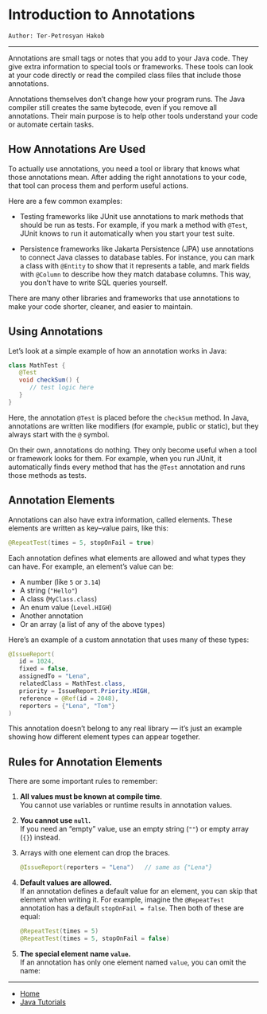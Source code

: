 # Introduction to Annotations

```
Author: Ter-Petrosyan Hakob
```

---

Annotations are small tags or notes that you add to your Java code. They give extra information to special tools or frameworks. 
These tools can look at your code directly or read the compiled class files that include those annotations.

Annotations themselves don’t change how your program runs. The Java compiler still creates the same bytecode, even if you remove all annotations.
Their main purpose is to help other tools understand your code or automate certain tasks.

## How Annotations Are Used

To actually use annotations, you need a tool or library that knows what those annotations mean. 
After adding the right annotations to your code, that tool can process them and perform useful actions.

Here are a few common examples:

- Testing frameworks like JUnit use annotations to mark methods that should be run as tests. 
    For example, if you mark a method with `@Test`, JUnit knows to run it automatically when you start your test suite.

- Persistence frameworks like Jakarta Persistence (JPA) use annotations to connect Java classes to database tables. 
    For instance, you can mark a class with `@Entity` to show that it represents a table, and mark fields with `@Column` 
    to describe how they match database columns. This way, you don’t have to write SQL queries yourself.

There are many other libraries and frameworks that use annotations to make your code shorter, cleaner, and easier to maintain.

## Using Annotations

Let’s look at a simple example of how an annotation works in Java:

```java
class MathTest {
   @Test
   void checkSum() {
      // test logic here
   }
}
```

Here, the annotation `@Test` is placed before the `checkSum` method.
In Java, annotations are written like modifiers (for example, public or static), but they always start with the `@` symbol.

On their own, annotations do nothing. They only become useful when a tool or framework looks for them.
For example, when you run JUnit, it automatically finds every method that has the `@Test` annotation and runs those methods as tests.

## Annotation Elements

Annotations can also have extra information, called elements.
These elements are written as key–value pairs, like this:

```java
@RepeatTest(times = 5, stopOnFail = true)
```

Each annotation defines what elements are allowed and what types they can have.
For example, an element’s value can be:

- A number (like `5` or `3.14`)
- A string (`"Hello"`)
- A class (`MyClass.class`)
- An enum value (`Level.HIGH`)
- Another annotation
- Or an array (a list of any of the above types)

Here’s an example of a custom annotation that uses many of these types:

```java
@IssueReport(
   id = 1024,
   fixed = false,
   assignedTo = "Lena",
   relatedClass = MathTest.class,
   priority = IssueReport.Priority.HIGH,
   reference = @Ref(id = 2048),
   reporters = {"Lena", "Tom"}
)
```

This annotation doesn’t belong to any real library — it’s just an example showing how different element types can appear together.

## Rules for Annotation Elements

There are some important rules to remember:

1. **All values must be known at compile time**. <br>
    You cannot use variables or runtime results in annotation values.
2. **You cannot use `null`.**<br>
    If you need an “empty” value, use an empty string (`""`) or empty array (`{}`) instead.    
3. Arrays with one element can drop the braces.
    ```java
    @IssueReport(reporters = "Lena")   // same as {"Lena"}
    ```
4. **Default values are allowed.**<br>
    If an annotation defines a default value for an element, you can skip that element when writing it.
    For example, imagine the `@RepeatTest` annotation has a default `stopOnFail = false`.
    Then both of these are equal:     
   
    ```java
    @RepeatTest(times = 5)
    @RepeatTest(times = 5, stopOnFail = false)
    ```
5. **The special element name `value`.** <br>
    If an annotation has only one element named `value`, you can omit the name:    

---

- [Home](./../../README.md)
- [Java Tutorials](./../tutorials.md)